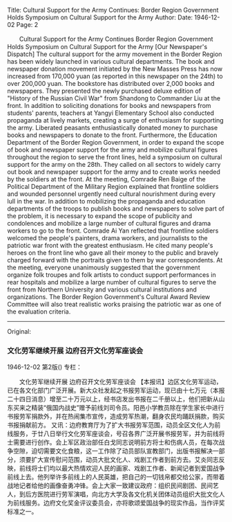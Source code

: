Title: Cultural Support for the Army Continues: Border Region Government Holds Symposium on Cultural Support for the Army
Author:
Date: 1946-12-02
Page: 2

　　Cultural Support for the Army Continues
    Border Region Government Holds Symposium on Cultural Support for the Army
    [Our Newspaper's Dispatch] The cultural support for the army movement in the Border Region has been widely launched in various cultural departments. The book and newspaper donation movement initiated by the New Masses Press has now increased from 170,000 yuan (as reported in this newspaper on the 24th) to over 200,000 yuan. The bookstore has distributed over 2,000 books and newspapers. They presented the newly purchased deluxe edition of "History of the Russian Civil War" from Shandong to Commander Liu at the front. In addition to soliciting donations for books and newspapers from students' parents, teachers at Yangyi Elementary School also conducted propaganda at lively markets, creating a surge of enthusiasm for supporting the army. Liberated peasants enthusiastically donated money to purchase books and newspapers to donate to the front.
    Furthermore, the Education Department of the Border Region Government, in order to expand the scope of book and newspaper support for the army and mobilize cultural figures throughout the region to serve the front lines, held a symposium on cultural support for the army on the 28th. They called on all sectors to widely carry out book and newspaper support for the army and to create works needed by the soldiers at the front. At the meeting, Comrade Ren Baige of the Political Department of the Military Region explained that frontline soldiers and wounded personnel urgently need cultural nourishment during every lull in the war. In addition to mobilizing the propaganda and education departments of the troops to publish books and newspapers to solve part of the problem, it is necessary to expand the scope of publicity and condolences and mobilize a large number of cultural figures and drama workers to go to the front. Comrade Ai Yan reflected that frontline soldiers welcomed the people's painters, drama workers, and journalists to the patriotic war front with the greatest enthusiasm. He cited many people's heroes on the front line who gave all their money to the public and bravely charged forward with the portraits given to them by war correspondents. At the meeting, everyone unanimously suggested that the government organize folk troupes and folk artists to conduct support performances in rear hospitals and mobilize a large number of cultural figures to serve the front from Northern University and various cultural institutions and organizations. The Border Region Government's Cultural Award Review Committee will also treat realistic works praising the patriotic war as one of the evaluation criteria.



<hr /> 

Original: 


### 文化劳军继续开展  边府召开文化劳军座谈会

1946-12-02
第2版()
专栏：

　　文化劳军继续开展
    边府召开文化劳军座谈会
    【本报讯】边区文化劳军运动，已在各文化部门广泛开展。新大众社发起之书报劳军运动，现已由十七万元（本报二十四日消息）增至二十万元以上，经书店发出书报在二千册以上，他们把新从山东买来之精装“俄国内战史”赠予前线刘司令员。阳邑小学教员除在学生家长中进行书报劳军捐款外，并在热闹集市宣传，造成劳军热潮，翻身农民均踊跃捐款，购买书报捐献前方。
    又讯：边府教育厅为了扩大书报劳军范围，动员全区文化人为前线服务，于廿八日举行文化劳军座谈会，号召各界广泛开展书报劳军，并为前线将士需要进行创作。会上军区政治部任白戈同志说明前方将士和伤病人员，在每次战争空隙，迫切需要文化食粮，这一工作除了动员部队宣教部门，出版书报解决一部分，须要扩大宣传慰问范围，动员大批文化人、戏剧工作者到前方去。艾炎同志反映，前线将士们均以最大热情欢迎人民的画家、戏剧工作者、新闻记者到爱国战争前线上去。他列举许多前线上的人民英雄，把自己的一切钱帛都交给公家，而带着战地记者给他的画像奋勇冲锋。会上大家一致建议政府：组织民间剧团、民间艺人，到后方医院进行劳军演唱，向北方大学及各文化机关团体动员组织大批文化人为前线服务。边府文化奖金评议委员会，亦将歌颂爱国战争的现实作品，当作评奖标准之一。
